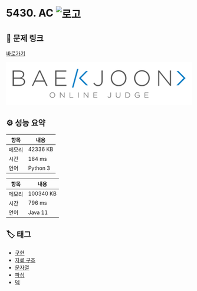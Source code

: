 # 5430. AC <img src="https://d2gd6pc034wcta.cloudfront.net/tier/11.svg" alt="로고" height="32" style="vertical-align: middle;" />

## 🔗 문제 링크

[바로가기](https://www.acmicpc.net/problem/5430)

![백준 로고](../../images/boj.png)

## ⚙️ 성능 요약

| 항목   | 내용     |
| ------ | -------- |
| 메모리 | 42336 KB |
| 시간   | 184 ms   |
| 언어   | Python 3 |

| 항목   | 내용      |
| ------ | --------- |
| 메모리 | 100340 KB |
| 시간   | 796 ms    |
| 언어   | Java 11   |

## 🏷️ 태그

- [구현](https://www.acmicpc.net/problemset?sort=ac_desc&algo=102)
- [자료 구조](https://www.acmicpc.net/problemset?sort=ac_desc&algo=175)
- [문자열](https://www.acmicpc.net/problemset?sort=ac_desc&algo=158)
- [파싱](https://www.acmicpc.net/problemset?sort=ac_desc&algo=96)
- [덱](https://www.acmicpc.net/problemset?sort=ac_desc&algo=73)
